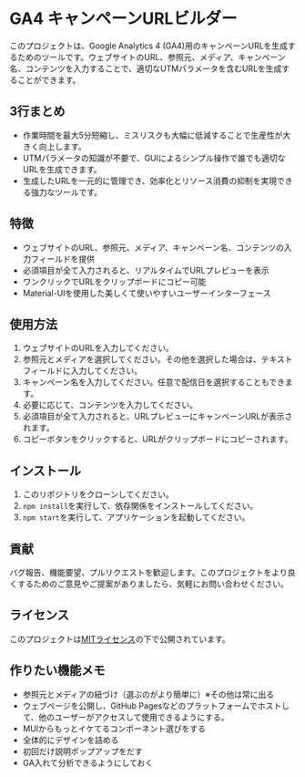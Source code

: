 # GA4 キャンペーンURLビルダー

このプロジェクトは、Google Analytics 4 (GA4)用のキャンペーンURLを生成するためのツールです。ウェブサイトのURL、参照元、メディア、キャンペーン名、コンテンツを入力することで、適切なUTMパラメータを含むURLを生成することができます。

## 3行まとめ

- 作業時間を最大5分短縮し、ミスリスクも大幅に低減することで生産性が大きく向上します。
- UTMパラメータの知識が不要で、GUIによるシンプル操作で誰でも適切なURLを生成できます。
- 生成したURLを一元的に管理でき、効率化とリソース消費の抑制を実現できる強力なツールです。


## 特徴

- ウェブサイトのURL、参照元、メディア、キャンペーン名、コンテンツの入力フィールドを提供
- 必須項目が全て入力されると、リアルタイムでURLプレビューを表示
- ワンクリックでURLをクリップボードにコピー可能
- Material-UIを使用した美しくて使いやすいユーザーインターフェース

## 使用方法

1. ウェブサイトのURLを入力してください。
2. 参照元とメディアを選択してください。その他を選択した場合は、テキストフィールドに入力してください。
3. キャンペーン名を入力してください。任意で配信日を選択することもできます。
4. 必要に応じて、コンテンツを入力してください。
5. 必須項目が全て入力されると、URLプレビューにキャンペーンURLが表示されます。
6. コピーボタンをクリックすると、URLがクリップボードにコピーされます。

## インストール

1. このリポジトリをクローンしてください。
2. `npm install`を実行して、依存関係をインストールしてください。
3. `npm start`を実行して、アプリケーションを起動してください。

## 貢献

バグ報告、機能要望、プルリクエストを歓迎します。このプロジェクトをより良くするためのご意見やご提案がありましたら、気軽にお問い合わせください。

## ライセンス

このプロジェクトは[MITライセンス](LICENSE)の下で公開されています。


## 作りたい機能メモ
- 参照元とメディアの紐づけ（選ぶのがより簡単に）※その他は常に出る
- ウェブページを公開し、GitHub Pagesなどのプラットフォームでホストして、他のユーザーがアクセスして使用できるようにする。
- MUIからもっとイケてるコンポーネント選びをする
- 全体的にデザインを詰める
- 初回だけ説明ポップアップをだす
- GA入れて分析できるようにしておく